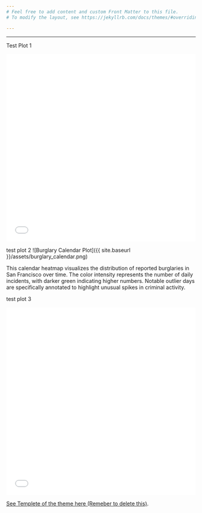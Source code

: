 ```yaml
---
# Feel free to add content and custom Front Matter to this file.
# To modify the layout, see https://jekyllrb.com/docs/themes/#overriding-theme-defaults

---
```

---

Test Plot 1

<div style="width: 100%; height: 500px;">
  <iframe src="{{ site.baseurl }}/assets/burglary_heatmap.html" frameborder="0" width="100%" height="100%"></iframe>
</div>

test plot 2
![Burglary Calendar Plot]({{ site.baseurl }}/assets/burglary_calendar.png)

This calendar heatmap visualizes the distribution of reported burglaries in San Francisco over time. The color intensity represents the number of daily incidents, with darker green indicating higher numbers. Notable outlier days are specifically annotated to highlight unusual spikes in criminal activity.

test plot 3
<div style="width: 100%; height: 500px;">
  <iframe src="{{ site.baseurl }}/assets/crime_growth.html" frameborder="0" width="100%" height="100%"></iframe>
</div>


[See Templete of the theme here (Remeber to delete this)](./Theme_temp.markdown).

